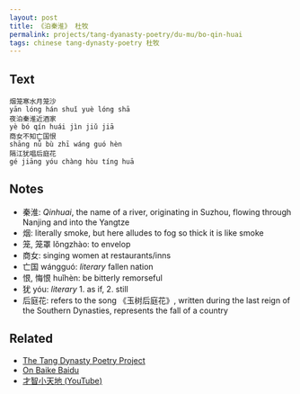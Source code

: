 ```yaml
---
layout: post
title: 《泊秦淮》 杜牧
permalink: projects/tang-dyanasty-poetry/du-mu/bo-qin-huai
tags: chinese tang-dynasty-poetry 杜牧
---
```


## Text

```
烟笼寒水月笼沙
yān lóng hán shuǐ yuè lóng shā
夜泊秦淮近酒家
yè bó qín huái jìn jiǔ jiā
商女不知亡国恨
shāng nǚ bù zhī wáng guó hèn
隔江犹唱后庭花
gé jiāng yóu chàng hòu tíng huā
```

## Notes

* 秦淮: *Qinhuai*, the name of a river, originating in Suzhou, flowing through Nanjing and into the Yangtze
* 烟: literally smoke, but here alludes to fog so thick it is like smoke
* 笼, 笼罩 lǒnɡzhào: to envelop
* 商女: singing women at restaurants/inns
* 亡国 wánɡɡuó: *literary* fallen nation
* 恨, 悔恨 huǐhèn: be bitterly remorseful
* 犹 yóu: *literary* 1. as if, 2. still
* 后庭花: refers to the song 《玉树后庭花》, written during the last reign of the Southern Dynasties, represents the fall of a country

## Related

* [The Tang Dynasty Poetry Project](/projects/tang-dynasty-poetry-project)
* [On Baike Baidu](https://baike.baidu.com/item/%E6%B3%8A%E7%A7%A6%E6%B7%AE)
* [才智小天地 (YouTube)](https://youtu.be/BtztqqCM0mQ)
